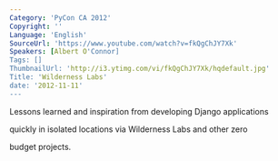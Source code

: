 ```yaml
---
Category: 'PyCon CA 2012'
Copyright: ''
Language: 'English'
SourceUrl: 'https://www.youtube.com/watch?v=fkQgChJY7Xk'
Speakers: [Albert O'Connor]
Tags: []
ThumbnailUrl: 'http://i3.ytimg.com/vi/fkQgChJY7Xk/hqdefault.jpg'
Title: 'Wilderness Labs'
date: '2012-11-11'
---
```

Lessons learned and inspiration from developing Django applications

quickly in isolated locations via Wilderness Labs and other zero

budget projects.
